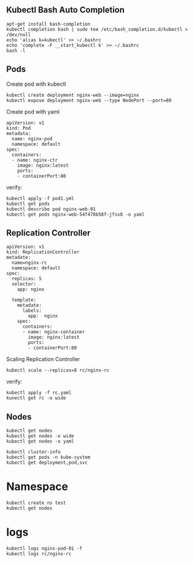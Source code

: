 ## Kubectl Bash Auto Completion
```
apt-get install bash-completion
kubectl completion bash | sudo tee /etc/bash_completion.d/kubectl > /dev/null
echo 'alias k=kubectl' >> ~/.bashrc
echo 'complete -F __start_kubectl k' >> ~/.bashrc
bash -l
```


## Pods
Create pod with kubectl
```
kubectl create deployment nginx-web --image=nginx
kubectl expose deployment nginx-web --type NodePort --port=80
```
Create pod with yaml 
```
apiVersion: v1
kind: Pod
metadata:
  name: nginx-pod
  namespace: default
spec:
  containers:
  - name: nginx-ctr
    image: nginx:latest
    ports:
    - containerPort:80
```
verify:
```
kubectl apply -f pod1.yml
kubectl get pods
kubectl describe pod nginx-web-01
kubectl get pods nginx-web-54f478b58f-jfsx8 -o yaml
```
## Replication Controller
```
apiVersion: v1
kind: ReplicationController
metadate:
  name=nginx-rc
  namespace: default
spec:
  replicas: 5
  selector:
    app: nginx

  template:
    metadate:
      labels:
        app:  nginx
    spec:
      containers:
      - name: nginx-container
        image: nginx:latest
        ports:
        - containerPort:80
```
Scaling Replication Controller
```
kubectl scale --replicas=8 rc/nginx-rc

```
verify:
```
kubectl apply -f rc.yaml
kunectl get rc -o wide
```

##  Nodes
```
kubectl get nodes
kubectl get nodes -o wide
kubectl get nodes -o yaml

kubectl cluster-info
kubectl get pods -n kube-system
kubectl get deployment,pod,svc
```
# Namespace
```
kubectl create ns test
kubectl get nodes
```
# logs
```
kubectl logs nginx-pod-01 -f
kubectl logs rc/nginx-rc

```
